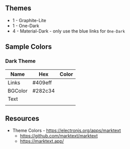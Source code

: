 ## Themes
* 1 - Graphite-Lite
* 1 - One-Dark
* 4 - Material-Dark - only use the blue links for ``One-Dark``

## Sample Colors

### Dark Theme
| Name | Hex | Color|
|----|----|----|
| Links | #409eff | |
| BGColor | #282c34 |  |
| Text |  |  |
|  |  |  |

## Resources
* Theme Colors - https://electronjs.org/apps/marktext
  * https://github.com/marktext/marktext
  * https://marktext.app/
